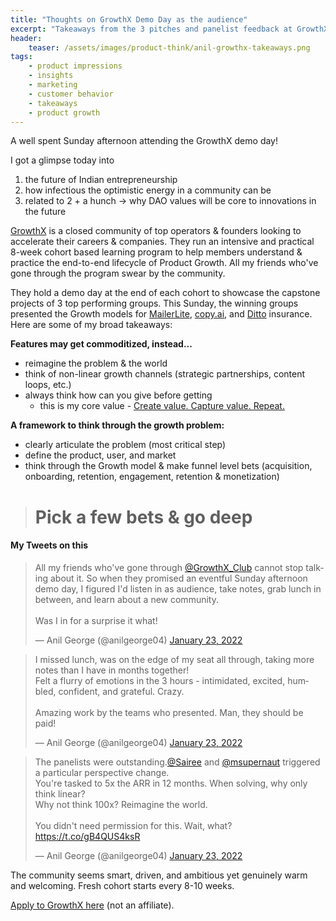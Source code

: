 ```yaml
---
title: "Thoughts on GrowthX Demo Day as the audience"
excerpt: "Takeaways from the 3 pitches and panelist feedback at GrowthX demo day"
header:
    teaser: /assets/images/product-think/anil-growthx-takeaways.png
tags:
    - product impressions
    - insights
    - marketing
    - customer behavior
    - takeaways
    - product growth
---
```

A well spent Sunday afternoon attending the GrowthX demo day!

I got a glimpse today into

1. the future of Indian entrepreneurship
2. how infectious the optimistic energy in a community can be
3. related to 2 + a hunch -> why DAO values will be core to innovations in the future

[GrowthX](https://www.growthx.club/) is a closed community of top operators & founders looking to accelerate their careers & companies. They run an intensive and practical 8-week cohort based learning program to help members understand & practice the end-to-end lifecycle of Product Growth. All my friends who've gone through the program swear by the community.

They hold a demo day at the end of each cohort to showcase the capstone projects of 3 top performing groups. This Sunday, the winning groups presented the Growth models for [MailerLite](https://www.mailerlite.com/), [copy.ai](https://www.copy.ai/), and [Ditto](https://joinditto.in/) insurance. Here are some of my broad takeaways:

**Features may get commoditized, instead...**

- reimagine the problem & the world
- think of non-linear growth channels (strategic partnerships, content loops, etc.)
- always think how can you give before getting
    - this is my core value - [Create value. Capture value. Repeat.](/about)

**A framework to think through the growth problem:**

- clearly articulate the problem (most critical step)
- define the product, user, and market
- think through the Growth model & make funnel level bets (acquisition, onboarding, retention, engagement, retention & monetization)

> # Pick a few bets & go deep

#### My Tweets on this
<blockquote class="twitter-tweet"><p lang="en" dir="ltr">All my friends who&#39;ve gone through <a href="https://twitter.com/GrowthX_Club?ref_src=twsrc%5Etfw">@GrowthX_Club</a> cannot stop talking about it. So when they promised an eventful Sunday afternoon demo day, I figured I&#39;d listen in as audience, take notes, grab lunch in between, and learn about a new community.<br><br>Was I in for a surprise it what!</p>&mdash; Anil George (@anilgeorge04) <a href="https://twitter.com/anilgeorge04/status/1485264671557156864?ref_src=twsrc%5Etfw">January 23, 2022</a></blockquote> <script async src="https://platform.twitter.com/widgets.js" charset="utf-8"></script>

<blockquote class="twitter-tweet"><p lang="en" dir="ltr">I missed lunch, was on the edge of my seat all through, taking more notes than I have in months together!<br>Felt a flurry of emotions in the 3 hours - intimidated, excited, humbled, confident, and grateful. Crazy.<br><br>Amazing work by the teams who presented. Man, they should be paid!</p>&mdash; Anil George (@anilgeorge04) <a href="https://twitter.com/anilgeorge04/status/1485264673637560330?ref_src=twsrc%5Etfw">January 23, 2022</a></blockquote> <script async src="https://platform.twitter.com/widgets.js" charset="utf-8"></script>

<blockquote class="twitter-tweet"><p lang="en" dir="ltr">The panelists were outstanding.<a href="https://twitter.com/Sairee?ref_src=twsrc%5Etfw">@Sairee</a> and <a href="https://twitter.com/msupernaut?ref_src=twsrc%5Etfw">@msupernaut</a> triggered a particular perspective change.<br>You&#39;re tasked to 5x the ARR in 12 months. When solving, why only think linear? <br>Why not think 100x? Reimagine the world.<br><br>You didn&#39;t need permission for this. Wait, what? <a href="https://t.co/gB4QUS4ksR">https://t.co/gB4QUS4ksR</a></p>&mdash; Anil George (@anilgeorge04) <a href="https://twitter.com/anilgeorge04/status/1485307955348373505?ref_src=twsrc%5Etfw">January 23, 2022</a></blockquote> <script async src="https://platform.twitter.com/widgets.js" charset="utf-8"></script>

The community seems smart, driven, and ambitious yet genuinely warm and welcoming. Fresh cohort starts every 8-10 weeks.

[Apply to GrowthX here](https://gxclub.co/enroll) (not an affiliate).


